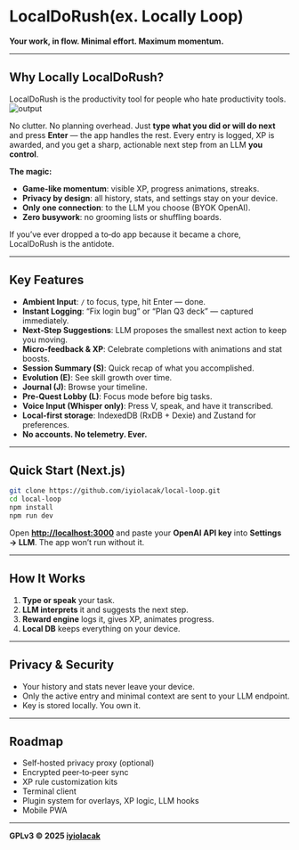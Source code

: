 # LocalDoRush(ex. Locally Loop)

**Your work, in flow. Minimal effort. Maximum momentum.**

---

## Why Locally LocalDoRush?

LocalDoRush is the productivity tool for people who hate productivity tools.
![output](https://github.com/user-attachments/assets/f8f0b1d0-abbb-4ca6-b0ec-ba37e9b69e2d)

No clutter. No planning overhead. Just **type what you did or will do next** and press **Enter** — the app handles the rest. Every entry is logged, XP is awarded, and you get a sharp, actionable next step from an LLM **you control**.

**The magic:**

* **Game‑like momentum**: visible XP, progress animations, streaks.
* **Privacy by design**: all history, stats, and settings stay on your device.
* **Only one connection**: to the LLM you choose (BYOK OpenAI).
* **Zero busywork**: no grooming lists or shuffling boards.

If you’ve ever dropped a to‑do app because it became a chore, LocalDoRush is the antidote.

---

## Key Features

* **Ambient Input**: `/` to focus, type, hit Enter — done.
* **Instant Logging**: “Fix login bug” or “Plan Q3 deck” — captured immediately.
* **Next‑Step Suggestions**: LLM proposes the smallest next action to keep you moving.
* **Micro‑feedback & XP**: Celebrate completions with animations and stat boosts.
* **Session Summary (S)**: Quick recap of what you accomplished.
* **Evolution (E)**: See skill growth over time.
* **Journal (J)**: Browse your timeline.
* **Pre‑Quest Lobby (L)**: Focus mode before big tasks.
* **Voice Input (Whisper only)**: Press V, speak, and have it transcribed.
* **Local‑first storage**: IndexedDB (RxDB + Dexie) and Zustand for preferences.
* **No accounts. No telemetry. Ever.**

---

## Quick Start (Next.js)

```bash
git clone https://github.com/iyiolacak/local-loop.git
cd local-loop
npm install
npm run dev
```

Open **[http://localhost:3000](http://localhost:3000)** and paste your **OpenAI API key** into **Settings → LLM**. The app won’t run without it.

---

## How It Works

1. **Type or speak** your task.
2. **LLM interprets** it and suggests the next step.
3. **Reward engine** logs it, gives XP, animates progress.
4. **Local DB** keeps everything on your device.

---

## Privacy & Security

* Your history and stats never leave your device.
* Only the active entry and minimal context are sent to your LLM endpoint.
* Key is stored locally. You own it.

---

## Roadmap

* Self‑hosted privacy proxy (optional)
* Encrypted peer‑to‑peer sync
* XP rule customization kits
* Terminal client
* Plugin system for overlays, XP logic, LLM hooks
* Mobile PWA

---

**GPLv3 © 2025 [iyiolacak](https://github.com/iyiolacak)**
